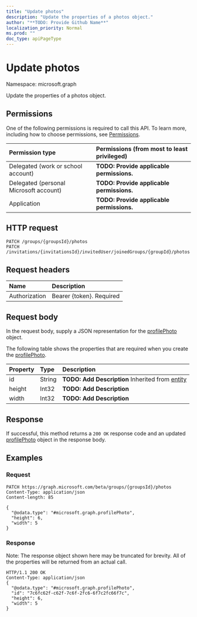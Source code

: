 ```yaml
---
title: "Update photos"
description: "Update the properties of a photos object."
author: "**TODO: Provide Github Name**"
localization_priority: Normal
ms.prod: ""
doc_type: apiPageType
---
```


# Update photos

Namespace: microsoft.graph

Update the properties of a photos object.

## Permissions
One of the following permissions is required to call this API. To learn more, including how to choose permissions, see [Permissions](/concepts/permissions-reference.md).

|Permission type|Permissions (from most to least privileged)|
|:---|:---|
|Delegated (work or school account)|**TODO: Provide applicable permissions.**|
|Delegated (personal Microsoft account)|**TODO: Provide applicable permissions.**|
|Application|**TODO: Provide applicable permissions.**|

## HTTP request
<!-- {
  "blockType": "ignored"
}
-->
``` http
PATCH /groups/{groupsId}/photos
PATCH /invitations/{invitationsId}/invitedUser/joinedGroups/{groupId}/photos
```

## Request headers
|Name|Description|
|:---|:---|
|Authorization|Bearer {token}. Required|

## Request body
In the request body, supply a JSON representation for the [profilePhoto](../resources/profilephoto.md) object.

The following table shows the properties that are required when you create the [profilePhoto](../resources/profilephoto.md).

|Property|Type|Description|
|:---|:---|:---|
|id|String|**TODO: Add Description** Inherited from [entity](../resources/entity.md)|
|height|Int32|**TODO: Add Description**|
|width|Int32|**TODO: Add Description**|



## Response
If successful, this method returns a `200 OK` response code and an updated [profilePhoto](../resources/profilephoto.md) object in the response body.

## Examples

### Request
<!-- {
  "blockType": "request",
  "name": "update_photos"
}
-->
``` http
PATCH https://graph.microsoft.com/beta/groups/{groupsId}/photos
Content-Type: application/json
Content-length: 85

{
  "@odata.type": "#microsoft.graph.profilePhoto",
  "height": 6,
  "width": 5
}
```

### Response
Note: The response object shown here may be truncated for brevity. All of the properties will be returned from an actual call.
<!-- {
  "blockType": "response",
  "truncated": true
}
-->
``` http
HTTP/1.1 200 OK
Content-Type: application/json
{
  "@odata.type": "#microsoft.graph.profilePhoto",
  "id": "7c6fc62f-c62f-7c6f-2fc6-6f7c2fc66f7c",
  "height": 6,
  "width": 5
}
```

